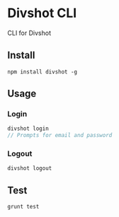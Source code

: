 Divshot CLI
===========

CLI for Divshot

## Install

```
npm install divshot -g
```

## Usage

### Login

```javascript
divshot login
// Prompts for email and password
```

### Logout

```
divshot logout
```

## Test

```
grunt test
```

